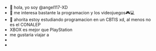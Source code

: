- 👋 hola, yo soy @angel117-XD
- 👀 me interesa bastante la programacion y los videojuegos🎮💻
- 🌱 ahorita estoy estudiando programacion en un CBTIS xd, al menos no es el CONALEP
- XBOX es mejor que PlayStation
- me gustaria viajar a 
- 
- 

<!---
angel117-XD/angel117-XD is a ✨ special ✨ repository because its `README.md` (this file) appears on your GitHub profile.
You can click the Preview link to take a look at your changes.
--->
